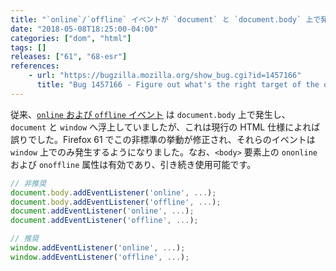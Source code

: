 ```yaml
---
title: "`online`/`offline` イベントが `document` と `document.body` 上で発生しなくなりました"
date: "2018-05-08T18:25:00-04:00"
categories: ["dom", "html"]
tags: []
releases: ["61", "68-esr"]
references:
    - url: "https://bugzilla.mozilla.org/show_bug.cgi?id=1457166"
      title: "Bug 1457166 - Figure out what's the right target of the online / offline events."
---
```

従来、[`online` および `offline` イベント](https://developer.mozilla.org/docs/Web/API/NavigatorOnLine/Online_and_offline_events) は `document.body` 上で発生し、`document` と `window` へ浮上していましたが、これは現行の HTML 仕様によれば誤りでした。Firefox 61 でこの非標準の挙動が修正され、それらのイベントは `window` 上でのみ発生するようになりました。なお、`<body>` 要素上の `ononline` および `onoffline` 属性は有効であり、引き続き使用可能です。

```js
// 非推奨
document.body.addEventListener('online', ...);
document.body.addEventListener('offline', ...);
document.addEventListener('online', ...);
document.addEventListener('offline', ...);

// 推奨
window.addEventListener('online', ...);
window.addEventListener('offline', ...);
```
